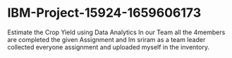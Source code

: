 # IBM-Project-15924-1659606173
Estimate the Crop Yield using Data Analytics
In our Team all the 4members are completed the given Assignment and Im sriram as a team leader collected everyone assignment and uploaded myself in the inventory.

